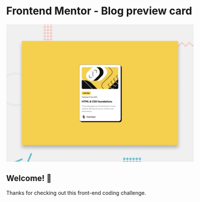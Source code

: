 # Frontend Mentor - Blog preview card

![Design preview for the Blog preview card coding challenge](./design/desktop-preview.jpg)

## Welcome! 👋

Thanks for checking out this front-end coding challenge.


